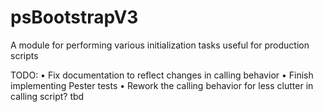 # psBootstrapV3
A module for performing various initialization tasks useful for production scripts

TODO:
  • Fix documentation to reflect changes in calling behavior
  • Finish implementing Pester tests
  • Rework the calling behavior for less clutter in calling script? tbd
